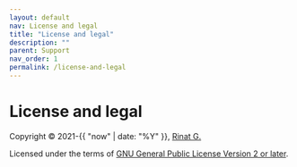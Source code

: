 ```yaml
---
layout: default
nav: License and legal
title: "License and legal"
description: ""
parent: Support
nav_order: 1
permalink: /license-and-legal
---
```


# License and legal


Copyright &copy; 2021-{{ "now" | date: "%Y" }}, [Rinat G.](https://github.com/wakirin)

Licensed under the terms of [GNU General Public License Version 2 or later](http://www.gnu.org/licenses/gpl.html). 
